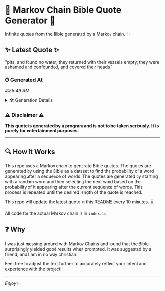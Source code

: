 # 📖 Markov Chain Bible Quote Generator 📖

Infinite quotes from the Bible generated by a Markov chain. ✨

## ✨ Latest Quote ✨
"pits, and found no water; they returned with their vessels empty; they were ashamed and confounded, and covered their heads."

### ⏰ Generated At
*4:55:49 AM*

<details>
    <summary>🛠️ Generation Details</summary>
    <p>
        <strong>🌱 Seed:</strong> pits,<br>
        <strong>🔄 Iterations:</strong> 19<br>
        <strong>📜 Context History:</strong><br>[ pits, ]: and<br>[ pits,, and ]: found<br>[ pits,, and, found ]: no<br>[ pits,, and, found, no ]: water;<br>[ pits,, and, found, no, water; ]: they<br>[ pits,, and, found, no, water;, they ]: returned<br>[ and, found, no, water;, they, returned ]: with<br>[ found, no, water;, they, returned, with ]: their<br>[ no, water;, they, returned, with, their ]: vessels<br>[ water;, they, returned, with, their, vessels ]: empty;<br>[ they, returned, with, their, vessels, empty; ]: they<br>[ returned, with, their, vessels, empty;, they ]: were<br>[ with, their, vessels, empty;, they, were ]: ashamed<br>[ their, vessels, empty;, they, were, ashamed ]: and<br>[ vessels, empty;, they, were, ashamed, and ]: confounded,<br>[ empty;, they, were, ashamed, and, confounded, ]: and<br>[ they, were, ashamed, and, confounded,, and ]: covered<br>[ were, ashamed, and, confounded,, and, covered ]: their<br>[ ashamed, and, confounded,, and, covered, their ]: heads.<br>
    </p>
</details>

### ⚠️ Disclaimer ⚠️
**This quote is generated by a program and is not to be taken seriously. It is purely for entertainment purposes.**

---

## 🔍 How It Works

This repo uses a Markov chain to generate Bible quotes. The quotes are generated by using the Bible as a dataset to find the probability of a word appearing after a sequence of words. The quotes are generated by starting with a random word and then selecting the next word based on the probability of it appearing after the current sequence of words. This process is repeated until the desired length of the quote is reached.

This repo will update the latest quote in this README every 10 minutes. ⏳

All code for the actual Markov chain is in `index.ts`.

## ❓ Why

I was just messing around with Markov Chains and found that the Bible surprisingly yielded good results when prompted. 
It was suggested by a friend, and I am in no way christian.

Feel free to adjust the text further to accurately reflect your intent and experience with the project!

---

*Enjoy*✨
